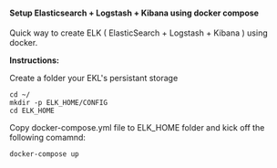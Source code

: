 #### Setup Elasticsearch + Logstash + Kibana using docker compose

Quick way to create ELK ( ElasticSearch + Logstash + Kibana ) using docker.

**Instructions:**

Create a folder your EKL's persistant storage
```
cd ~/
mkdir -p ELK_HOME/CONFIG
cd ELK_HOME
```

Copy docker-compose.yml file to ELK_HOME folder and kick off the following comamnd:
```
docker-compose up
```


